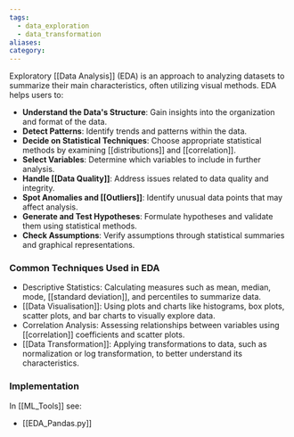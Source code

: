 ```yaml
---
tags:
  - data_exploration
  - data_transformation
aliases: 
category:
---
```

Exploratory [[Data Analysis]] (EDA) is an approach to analyzing datasets to summarize their main characteristics, often utilizing visual methods. EDA helps users to:

- **Understand the Data's Structure**: Gain insights into the organization and format of the data.
- **Detect Patterns**: Identify trends and patterns within the data.
- **Decide on Statistical Techniques**: Choose appropriate statistical methods by examining [[distributions]] and [[correlation]].
- **Select Variables**: Determine which variables to include in further analysis.
- **Handle [[Data Quality]]**: Address issues related to data quality and integrity.
- **Spot Anomalies and [[Outliers]]**: Identify unusual data points that may affect analysis.
- **Generate and Test Hypotheses**: Formulate hypotheses and validate them using statistical methods.
- **Check Assumptions**: Verify assumptions through statistical summaries and graphical representations.
### Common Techniques Used in EDA

- Descriptive Statistics: Calculating measures such as mean, median, mode, [[standard deviation]], and percentiles to summarize data.
- [[Data Visualisation]]: Using plots and charts like histograms, box plots, scatter plots, and bar charts to visually explore data.
- Correlation Analysis: Assessing relationships between variables using [[correlation]] coefficients and scatter plots.
- [[Data Transformation]]: Applying transformations to data, such as normalization or log transformation, to better understand its characteristics.
### Implementation 

In [[ML_Tools]] see:
- [[EDA_Pandas.py]]